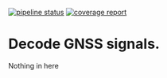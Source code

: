 [![pipeline status](https://git.rwth-aachen.de/nav/GNSSSignals.jl/badges/master/pipeline.svg)](https://git.rwth-aachen.de/nav/GNSSSignals.jl/commits/master)
[![coverage report](https://git.rwth-aachen.de/nav/GNSSSignals.jl/badges/master/coverage.svg)](https://git.rwth-aachen.de/nav/GNSSSignals.jl/commits/master)

# Decode GNSS signals.

Nothing in here
